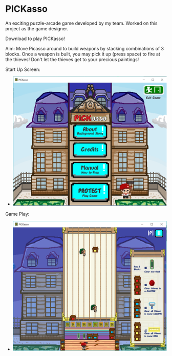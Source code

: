 # PICKasso
An exciting puzzle-arcade game developed by my team. Worked on this project as the game designer. 

Download to play PICKasso!

Aim: Move Picasso around to build weapons by stacking combinations of 3 blocks. Once a weapon is built, you may pick it up (press space) 
to fire at the thieves! Don't let the thieves get to your precious paintings!

Start Up Screen:
+ ![Screenshot](StartUpScreen.png)

Game Play:
+ ![Screenshot](GamePlay.png)
